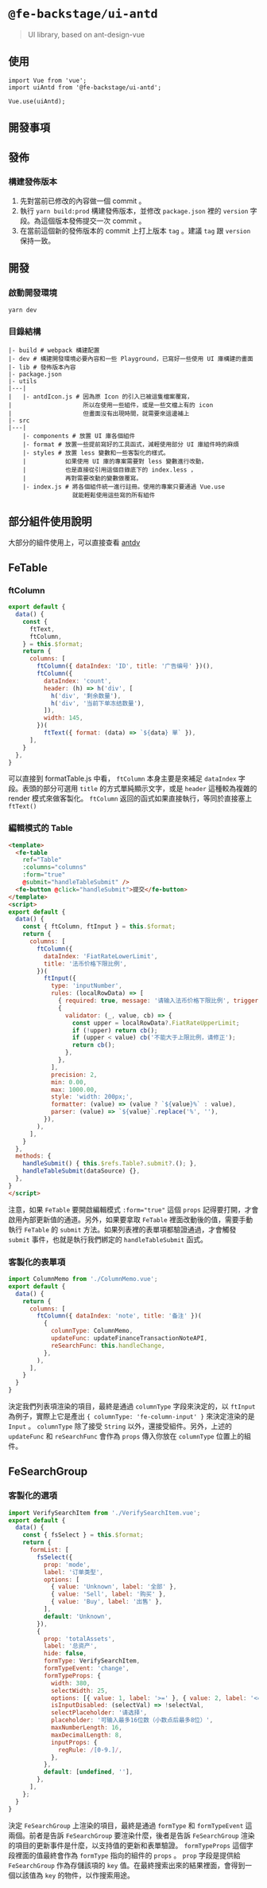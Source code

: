 # `@fe-backstage/ui-antd`
> UI library, based on ant-design-vue

## 使用

```
import Vue from 'vue';
import uiAntd from '@fe-backstage/ui-antd';

Vue.use(uiAntd);
```

## 開發事項

## 發佈
### 構建發佈版本
1. 先對當前已修改的內容做一個 commit 。
2. 執行 `yarn build:prod` 構建發佈版本，並修改 `package.json` 裡的 `version` 字段。為這個版本發佈提交一次 commit 。
3. 在當前這個新的發佈版本的 commit 上打上版本 `tag` 。建議 `tag` 跟 `version` 保持一致。

## 開發
### 啟動開發環境
```sh
yarn dev
```
### 目錄結構
```
|- build # webpack 構建配置
|- dev # 構建開發環境必要內容和一些 Playground，已寫好一些使用 UI 庫構建的畫面
|- lib # 發佈版本內容
|- package.json
|- utils
|---|
|   |- antdIcon.js # 因為原 Icon 的引入已被這隻檔案覆寫，
|                    所以在使用一些組件，或是一些文檔上有的 icon
|                    但畫面沒有出現時間，就需要來這邊補上
|- src
|---|
    |- components # 放置 UI 庫各個組件
    |- format # 放置一些提前寫好的工具函式，減輕使用部分 UI 庫組件時的麻煩
    |- styles # 放置 less 變數和一些客製化的樣式。
    |           如果使用 UI 庫的專案需要對 less 變數進行改動，
    |           也是直接從引用這個目錄底下的 index.less ，
    |           再對需要改動的變數做覆寫。
    |- index.js # 將各個組件統一進行註冊。使用的專案只要通過 Vue.use
                  就能輕鬆使用這些寫的所有組件
```

## 部分組件使用說明
大部分的組件使用上，可以直接查看 [antdv](https://antdv.com/docs/vue/introduce-cn/)

## FeTable

### ftColumn
```js
export default {
  data() {
    const {
      ftText,
      ftColumn,
    } = this.$format;
    return {
      columns: [
        ftColumn({ dataIndex: 'ID', title: '广告编号' })(),
        ftColumn({
          dataIndex: 'count',
          header: (h) => h('div', [
            h('div', '剩余数量'),
            h('div', '当前下单冻结数量'),
          ]),
          width: 145,
        })(
          ftText({ format: (data) => `${data} 單` }),
      ],
    }
  },
}
```
可以直接到 formatTable.js 中看， `ftColumn` 本身主要是來補足 `dataIndex` 字段。表頭的部分可選用 `title` 的方式單純顯示文字，或是 `header` 這種較為複雜的 render 模式來做客製化。 `ftColumn` 返回的函式如果直接執行，等同於直接塞上 `ftText()`

### 編輯模式的 Table
```html
<template>
  <fe-table
    ref="Table"
    :columns="columns"
    :form="true"
    @submit="handleTableSubmit" />
  <fe-button @click="handleSubmit">提交</fe-button>
</template>
<script>
export default {
  data() {
    const { ftColumn, ftInput } = this.$format;
    return {
      columns: [
        ftColumn({
          dataIndex: 'FiatRateLowerLimit',
          title: '法币价格下限比例',
        })(
          ftInput({
            type: 'inputNumber',
            rules: (localRowData) => [
              { required: true, message: '请输入法币价格下限比例', trigger: 'change' },
              {
                validator: (_, value, cb) => {
                  const upper = localRowData?.FiatRateUpperLimit;
                  if (!upper) return cb();
                  if (upper < value) cb('不能大于上限比例，请修正');
                  return cb();
                },
              },
            ],
            precision: 2,
            min: 0.00,
            max: 1000.00,
            style: 'width: 200px;',
            formatter: (value) => (value ? `${value}%` : value),
            parser: (value) => `${value}`.replace('%', ''),
          }),
        ),
      ],
    }
  },
  methods: {
    handleSubmit() { this.$refs.Table?.submit?.(); },
    handleTableSubmit(dataSource) {},
  },
}
</script>
```
注意，如果 `FeTable` 要開啟編輯模式 `:form="true"` 這個 `props` 記得要打開，才會啟用內部更新值的通道。另外，如果要拿取 `FeTable` 裡面改動後的值，需要手動執行 `FeTable` 的 `submit` 方法。如果列表裡的表單項都驗證通過，才會觸發 `submit` 事件，也就是執行我們綁定的 `handleTableSubmit` 函式。

### 客製化的表單項
```js
import ColumnMemo from './ColumnMemo.vue';
export default {
  data() {
    return {
      columns: [
        ftColumn({ dataIndex: 'note', title: '备注' })(
          {
            columnType: ColumnMemo,
            updateFunc: updateFinanceTransactionNoteAPI,
            reSearchFunc: this.handleChange,
          },
        ),
      ],
    }
  }
}
```
決定我們列表項渲染的項目，最終是通過 `columnType` 字段來決定的，以 `ftInput` 為例子，實際上它是產出 `{ columnType: 'fe-column-input' }` 來決定渲染的是 `Input` 。 `columnType` 除了接受 `String` 以外，還接受組件。另外，上述的 `updateFunc` 和 `reSearchFunc` 會作為 `props` 傳入你放在 `columnType` 位置上的組件。

## FeSearchGroup
### 客製化的選項
```js
import VerifySearchItem from './VerifySearchItem.vue';
export default {
  data() {
    const { fsSelect } = this.$format;
    return {
      formList: [
        fsSelect({
          prop: 'mode',
          label: '订单类型',
          options: [
            { value: 'Unknown', label: '全部' },
            { value: 'Sell', label: '购买' },
            { value: 'Buy', label: '出售' },
          ],
          default: 'Unknown',
        }),
        {
          prop: 'totalAssets',
          label: '总资产',
          hide: false,
          formType: VerifySearchItem,
          formTypeEvent: 'change',
          formTypeProps: {
            width: 380,
            selectWidth: 25,
            options: [{ value: 1, label: '>=' }, { value: 2, label: '<=' }],
            isInputDisabled: (selectVal) => !selectVal,
            selectPlaceholder: '请选择',
            placeholder: '可输入最多16位数（小数点后最多8位）',
            maxNumberLength: 16,
            maxDecimalLength: 8,
            inputProps: {
              regRule: /[0-9.]/,
            },
          },
          default: [undefined, ''],
        },
      ],
    };
  }
}
```
決定 `FeSearchGroup` 上渲染的項目，最終是通過 `formType` 和 `formTypeEvent` 這兩個。前者是告訴 `FeSearchGroup` 要渲染什麼，後者是告訴 `FeSearchGroup` 渲染的項目的更新事件是什麼，以支持值的更新和表單驗證。 `formTypeProps` 這個字段裡面的值最終會作為 `formType` 指向的組件的 `props` 。 `prop` 字段是提供給 `FeSearchGroup` 作為存儲該項的 `key` 值。在最終搜索出來的結果裡面，會得到一個以該值為 `key` 的物件，以作搜索用途。